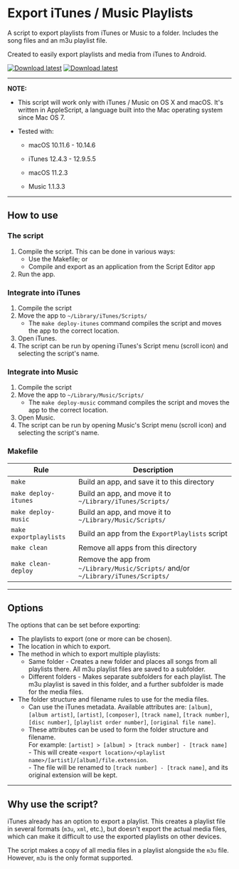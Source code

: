 # Export iTunes / Music Playlists

A script to export playlists from iTunes or Music to a folder. Includes the song files and an m3u playlist file.

Created to easily export playlists and media from iTunes to Android.

[![Download latest](https://img.shields.io/badge/link-this%20repo-blue.svg)](https://github.com/dpet23/Export-iTunes-Playlists)
[![Download latest](https://img.shields.io/badge/download-latest-blue.svg)](https://github.com/dpet23/Export-iTunes-Playlists/releases/latest)

---

**NOTE:**

* This script will work only with iTunes / Music on OS X and macOS. It's written in AppleScript, a language built into the Mac operating system since Mac OS 7.

* Tested with:
  * macOS 10.11.6 - 10.14.6
  * iTunes 12.4.3 - 12.9.5.5

  * macOS 11.2.3
  * Music 1.1.3.3

---

## How to use

### The script
1. Compile the script. This can be done in various ways:
    * Use the Makefile; or
    * Compile and export as an application from the Script Editor app
1. Run the app.

### Integrate into iTunes
1. Compile the script
1. Move the app to `~/Library/iTunes/Scripts/`
    * The `make deploy-itunes` command compiles the script and moves the app to the correct location.
1. Open iTunes.
1. The script can be run by opening iTunes's Script menu (scroll icon) and selecting the script's name.

### Integrate into Music
1. Compile the script
1. Move the app to `~/Library/Music/Scripts/`
    * The `make deploy-music` command compiles the script and moves the app to the correct location.
1. Open Music.
1. The script can be run by opening Music's Script menu (scroll icon) and selecting the script's name.

### Makefile
| Rule | Description |
| --- | --- |
| `make` | Build an app, and save it to this directory |
| `make deploy-itunes` | Build an app, and move it to `~/Library/iTunes/Scripts/` |
| `make deploy-music` | Build an app, and move it to `~/Library/Music/Scripts/` |
| `make exportplaylists` | Build an app from the `ExportPlaylists` script |
| `make clean` | Remove all apps from this directory |
| `make clean-deploy` | Remove the app from `~/Library/Music/Scripts/` and/or `~/Library/iTunes/Scripts/` |

---

## Options
The options that can be set before exporting:

* The playlists to export (one or more can be chosen).
* The location in which to export.
* The method in which to export multiple playlists:
  * Same folder - Creates a new folder and places all songs from all playlists there. All m3u playlist files are saved to a subfolder.
  * Different folders - Makes separate subfolders for each playlist. The m3u playlist is saved in this folder, and a further subfolder is made for the media files.
* The folder structure and filename rules to use for the media files.
  * Can use the iTunes metadata. Available attributes are: `[album]`, `[album artist]`, `[artist]`, `[composer]`, `[track name]`, `[track number]`, `[disc number]`, `[playlist order number]`, `[original file name]`.
  * These attributes can be used to form the folder structure and filename.  
      For example: `[artist] > [album] > [track number] - [track name]`  
        - This will create `<export location>/<playlist name>/[artist]/[album]/file.extension`.  
        - The file will be renamed to `[track number] - [track name]`, and its original extension will be kept.

---

## Why use the script?

iTunes already has an option to export a playlist. This creates a playlist file in several formats (`m3u`, `xml`, etc.), but doesn't export the actual media files, which can make it difficult to use the exported playlists on other devices.

The script makes a copy of all media files in a playlist alongside the `m3u` file. However, `m3u` is the only format supported.